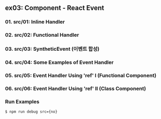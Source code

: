 ## ex03: Component - React Event

### 01. src/01: Inline Handler
### 02. src/02: Functional Handler 
### 03. src/03: SyntheticEvent (이벤트 합성)
### 04. src/04: Some Examples of Event Handler
### 05. src/05: Event Handler Using 'ref' I     (Functional Component) 
### 06. src/06: Event Handler Using 'ref' II    (Class Component)

### Run Examples
```bash
$ npm run debug src={no}
```